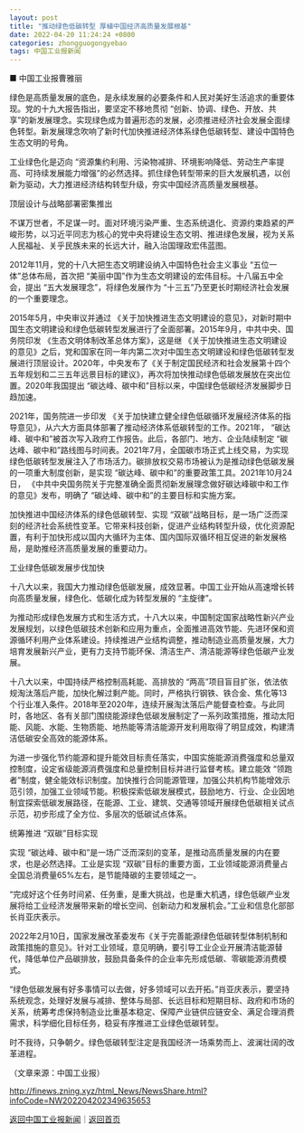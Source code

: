 ```yaml
---
layout: post
title: "推动绿色低碳转型 厚植中国经济高质量发展根基"
date: 2022-04-20 11:24:24 +0800
categories: zhongguogongyebao
tags: 中国工业报新闻
---
```

<p>■ 中国工业报曹雅丽 </p>
 <p>绿色是高质量发展的底色，是永续发展的必要条件和人民对美好生活追求的重要体现。党的十九大报告指出，要坚定不移地贯彻 “创新、协调、绿色、开放、共享”的新发展理念。实现绿色成为普遍形态的发展，必须推进经济社会发展全面绿色转型。新发展理念吹响了新时代加快推进经济体系绿色低碳转型、建设中国特色生态文明的号角。 </p>
 <p>工业绿色化是迈向 “资源集约利用、污染物减排、环境影响降低、劳动生产率提高、可持续发展能力增强”的必然选择。抓住绿色转型带来的巨大发展机遇，以创新为驱动，大力推进经济结构转型升级，夯实中国经济高质量发展根基。 </p>
 <p>顶层设计与战略部署密集推出 </p>
 <p>不谋万世者，不足谋一时。面对环境污染严重、生态系统退化、资源约束趋紧的严峻形势，以习近平同志为核心的党中央将建设生态文明、推进绿色发展，视为关系人民福祉、关乎民族未来的长远大计，融入治国理政宏伟蓝图。 </p>
 <p>2012年11月，党的十八大把生态文明建设纳入中国特色社会主义事业 “五位一体”总体布局，首次把 “美丽中国”作为生态文明建设的宏伟目标。十八届五中全会，提出 “五大发展理念”，将绿色发展作为 “十三五”乃至更长时期经济社会发展的一个重要理念。 </p>
 <p>2015年5月，中央审议并通过 《关于加快推进生态文明建设的意见》，对新时期中国生态文明建设和绿色低碳转型发展进行了全面部署。2015年9月，中共中央、国务院印发 《生态文明体制改革总体方案》，这是继 《关于加快推进生态文明建设的意见》之后，党和国家在同一年内第二次对中国生态文明建设和绿色低碳转型发展进行顶层设计。2020年，中央发布了《关于制定国民经济和社会发展第十四个五年规划和二三五年远景目标的建议》，再次将加快推动绿色低碳发展放在突出位置。2020年我国提出 “碳达峰、碳中和”目标以来，中国绿色低碳经济发展脚步日趋加速。 </p>
 <p>2021年，国务院进一步印发 《关于加快建立健全绿色低碳循环发展经济体系的指导意见》，从六大方面具体部署了推动经济体系低碳转型的工作。2021年， “碳达峰、碳中和”被首次写入政府工作报告。此后，各部门、地方、企业陆续制定 “碳达峰、碳中和”路线图与时间表。2021年7月，全国碳市场正式上线交易，为实现绿色低碳转型发展注入了市场活力。碳排放权交易市场被认为是推动绿色低碳发展的一项重大制度创新，是实现 “碳达峰、碳中和”的重要政策工具。2021年10月24日， 《中共中央国务院关于完整准确全面贯彻新发展理念做好碳达峰碳中和工作的意见》发布，明确了 “碳达峰、碳中和”的主要目标和实施方案。 </p>
 <p>加快推进中国经济体系的绿色低碳转型、实现 “双碳”战略目标，是一场广泛而深刻的经济社会系统性变革。它带来科技创新，促进产业结构转型升级，优化资源配置，有利于加快形成以国内大循环为主体、国内国际双循环相互促进的新发展格局，是助推经济高质量发展的重要动力。 </p>
 <p>工业绿色低碳发展步伐加快 </p>
 <p>十八大以来，我国大力推动绿色低碳发展，成效显著。中国工业开始从高速增长转向高质量发展，绿色化、低碳化成为转型发展的 “主旋律”。 </p>
 <p>为推动形成绿色发展方式和生活方式，十八大以来，中国制定国家战略性新兴产业发展规划，以绿色低碳技术创新和应用为重点，全面推进高效节能、先进环保和资源循环利用产业体系建设。持续推进产业结构调整，推动制造业高质量发展，大力培育发展新兴产业，更有力支持节能环保、清洁生产、清洁能源等绿色低碳产业发展。 </p>
 <p>十八大以来，中国持续严格控制高耗能、高排放的 “两高”项目盲目扩张，依法依规淘汰落后产能，加快化解过剩产能。同时，严格执行钢铁、铁合金、焦化等13个行业准入条件。2018年至2020年，连续开展淘汰落后产能督查检查。与此同时，各地区、各有关部门围绕能源绿色低碳发展制定了一系列政策措施，推动太阳能、风能、水能、生物质能、地热能等清洁能源开发利用取得了明显成效，构建清洁低碳安全高效的能源体系。 </p>
 <p>为进一步强化节约能源和提升能效目标责任落实，中国实施能源消费强度和总量双控制度，设定省级能源消费强度和总量控制目标并进行监督考核。建立能效 “领跑者”制度，健全能效标识制度。加快推行合同能源管理，加强公共机构节能增效示范引领，加强工业领域节能。积极探索低碳发展模式，鼓励地方、行业、企业因地制宜探索低碳发展路径，在能源、工业、建筑、交通等领域开展绿色低碳相关试点示范，初步形成了全方位、多层次的低碳试点体系。 </p>
 <p>统筹推进 “双碳”目标实现 </p>
 <p>实现 “碳达峰、碳中和”是一场广泛而深刻的变革，是推动高质量发展的内在要求，也是必然选择。工业是实现 “双碳”目标的重要方面，工业领域能源消费量占全国总消费量65%左右，是节能降碳的主要领域之一。 </p>
 <p>“完成好这个任务时间紧、任务重，是重大挑战，也是重大机遇，绿色低碳产业发展将给工业经济发展带来新的增长空间、创新动力和发展机会。”工业和信息化部部长肖亚庆表示。 </p>
 <p>2022年2月10日，国家发展改革委发布《关于完善能源绿色低碳转型体制机制和政策措施的意见》。针对工业领域，意见明确，要引导工业企业开展清洁能源替代，降低单位产品碳排放，鼓励具备条件的企业率先形成低碳、零碳能源消费模式。 </p>
 <p>“绿色低碳发展有好多事情可以去做，好多领域可以去开拓。”肖亚庆表示，要坚持系统观念，处理好发展与减排、整体与局部、长远目标和短期目标、政府和市场的关系，统筹考虑保持制造业比重基本稳定、保障产业链供应链安全、满足合理消费需求，科学细化目标任务，稳妥有序推进工业绿色低碳转型。 </p>
 <p>时不我待，只争朝夕。绿色低碳转型注定是我国经济一场乘势而上、波澜壮阔的改革进程。 </p><p class="em_media">（文章来源：中国工业报）</p>

<http://finews.zning.xyz/html_News/NewsShare.html?infoCode=NW202204202349635653>

[返回中国工业报新闻](//finews.withounder.com/category/zhongguogongyebao.html)｜[返回首页](//finews.withounder.com/)
